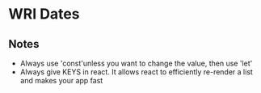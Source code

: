 # WRI Dates

## Notes
- Always use 'const'unless you want to change the value, then use 'let'
- Always give KEYS in react.  It allows react to efficiently re-render a list and makes your app fast